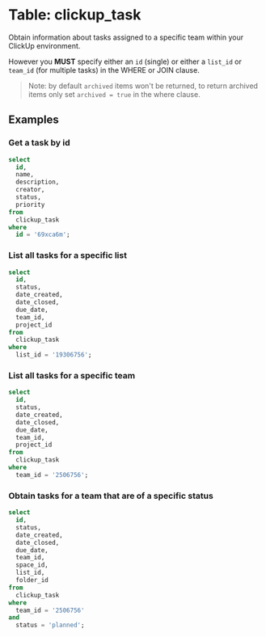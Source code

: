 # Table: clickup_task

Obtain information about tasks assigned to a specific team within your ClickUp environment.

However you **MUST** specify either an `id` (single) or either a `list_id` or `team_id` (for multiple tasks) in the WHERE or JOIN clause.

> Note: by default `archived` items won't be returned, to return archived items only set `archived = true` in the where clause.

## Examples

### Get a task by id

```sql
select
  id,
  name,
  description,
  creator,
  status,
  priority
from
  clickup_task
where
  id = '69xca6m';
```

### List all tasks for a specific list

```sql
select
  id,
  status,
  date_created,
  date_closed,
  due_date,
  team_id,
  project_id
from
  clickup_task
where
  list_id = '19306756';
```

### List all tasks for a specific team

```sql
select
  id,
  status,
  date_created,
  date_closed,
  due_date,
  team_id,
  project_id
from
  clickup_task
where
  team_id = '2506756';
```

### Obtain tasks for a team that are of a specific status

```sql
select
  id,
  status,
  date_created,
  date_closed,
  due_date,
  team_id,
  space_id,
  list_id,
  folder_id
from
  clickup_task
where
  team_id = '2506756'
and
  status = 'planned';
```

